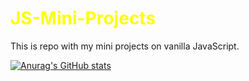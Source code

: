 # <font color="yellow">JS-Mini-Projects</font>
This is repo with my mini projects on vanilla JavaScript.

[![Anurag's GitHub stats](https://github-readme-stats.vercel.app/api?username=ulyagram77)](https://github.com/ulyagram77/github-readme-stats)
